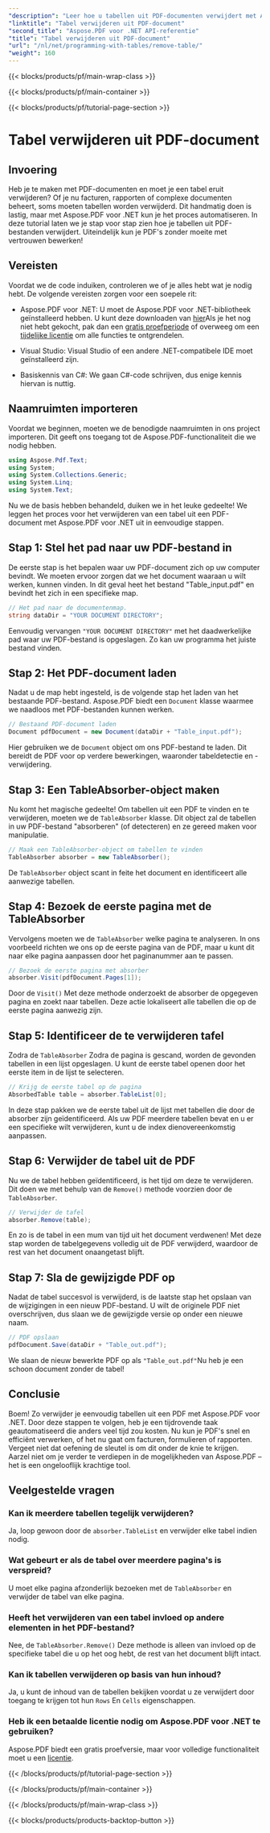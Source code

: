 ```yaml
---
"description": "Leer hoe u tabellen uit PDF-documenten verwijdert met Aspose.PDF voor .NET met een stapsgewijze handleiding. Vereenvoudig PDF-bewerking met deze eenvoudige tutorial."
"linktitle": "Tabel verwijderen uit PDF-document"
"second_title": "Aspose.PDF voor .NET API-referentie"
"title": "Tabel verwijderen uit PDF-document"
"url": "/nl/net/programming-with-tables/remove-table/"
"weight": 160
---
```


{{< blocks/products/pf/main-wrap-class >}}

{{< blocks/products/pf/main-container >}}

{{< blocks/products/pf/tutorial-page-section >}}

# Tabel verwijderen uit PDF-document

## Invoering

Heb je te maken met PDF-documenten en moet je een tabel eruit verwijderen? Of je nu facturen, rapporten of complexe documenten beheert, soms moeten tabellen worden verwijderd. Dit handmatig doen is lastig, maar met Aspose.PDF voor .NET kun je het proces automatiseren. In deze tutorial laten we je stap voor stap zien hoe je tabellen uit PDF-bestanden verwijdert. Uiteindelijk kun je PDF's zonder moeite met vertrouwen bewerken!

## Vereisten

Voordat we de code induiken, controleren we of je alles hebt wat je nodig hebt. De volgende vereisten zorgen voor een soepele rit:

- Aspose.PDF voor .NET: U moet de Aspose.PDF voor .NET-bibliotheek geïnstalleerd hebben. U kunt deze downloaden van [hier](https://releases.aspose.com/pdf/net/)Als je het nog niet hebt gekocht, pak dan een [gratis proefperiode](https://releases.aspose.com/) of overweeg om een [tijdelijke licentie](https://purchase.aspose.com/temporary-license/) om alle functies te ontgrendelen.
  
- Visual Studio: Visual Studio of een andere .NET-compatibele IDE moet geïnstalleerd zijn.
  
- Basiskennis van C#: We gaan C#-code schrijven, dus enige kennis hiervan is nuttig.

## Naamruimten importeren

Voordat we beginnen, moeten we de benodigde naamruimten in ons project importeren. Dit geeft ons toegang tot de Aspose.PDF-functionaliteit die we nodig hebben.

```csharp
using Aspose.Pdf.Text;
using System;
using System.Collections.Generic;
using System.Linq;
using System.Text;
```

Nu we de basis hebben behandeld, duiken we in het leuke gedeelte! We leggen het proces voor het verwijderen van een tabel uit een PDF-document met Aspose.PDF voor .NET uit in eenvoudige stappen.

## Stap 1: Stel het pad naar uw PDF-bestand in

De eerste stap is het bepalen waar uw PDF-document zich op uw computer bevindt. We moeten ervoor zorgen dat we het document waaraan u wilt werken, kunnen vinden. In dit geval heet het bestand "Table_input.pdf" en bevindt het zich in een specifieke map.

```csharp
// Het pad naar de documentenmap.
string dataDir = "YOUR DOCUMENT DIRECTORY";
```

Eenvoudig vervangen `"YOUR DOCUMENT DIRECTORY"` met het daadwerkelijke pad waar uw PDF-bestand is opgeslagen. Zo kan uw programma het juiste bestand vinden.

## Stap 2: Het PDF-document laden

Nadat u de map hebt ingesteld, is de volgende stap het laden van het bestaande PDF-bestand. Aspose.PDF biedt een `Document` klasse waarmee we naadloos met PDF-bestanden kunnen werken.

```csharp
// Bestaand PDF-document laden
Document pdfDocument = new Document(dataDir + "Table_input.pdf");
```

Hier gebruiken we de `Document` object om ons PDF-bestand te laden. Dit bereidt de PDF voor op verdere bewerkingen, waaronder tabeldetectie en -verwijdering.

## Stap 3: Een TableAbsorber-object maken

Nu komt het magische gedeelte! Om tabellen uit een PDF te vinden en te verwijderen, moeten we de `TableAbsorber` klasse. Dit object zal de tabellen in uw PDF-bestand "absorberen" (of detecteren) en ze gereed maken voor manipulatie.

```csharp
// Maak een TableAbsorber-object om tabellen te vinden
TableAbsorber absorber = new TableAbsorber();
```

De `TableAbsorber` object scant in feite het document en identificeert alle aanwezige tabellen.

## Stap 4: Bezoek de eerste pagina met de TableAbsorber

Vervolgens moeten we de `TableAbsorber` welke pagina te analyseren. In ons voorbeeld richten we ons op de eerste pagina van de PDF, maar u kunt dit naar elke pagina aanpassen door het paginanummer aan te passen.

```csharp
// Bezoek de eerste pagina met absorber
absorber.Visit(pdfDocument.Pages[1]);
```

Door de `Visit()` Met deze methode onderzoekt de absorber de opgegeven pagina en zoekt naar tabellen. Deze actie lokaliseert alle tabellen die op de eerste pagina aanwezig zijn.

## Stap 5: Identificeer de te verwijderen tafel

Zodra de `TableAbsorber` Zodra de pagina is gescand, worden de gevonden tabellen in een lijst opgeslagen. U kunt de eerste tabel openen door het eerste item in de lijst te selecteren.

```csharp
// Krijg de eerste tabel op de pagina
AbsorbedTable table = absorber.TableList[0];
```

In deze stap pakken we de eerste tabel uit de lijst met tabellen die door de absorber zijn geïdentificeerd. Als uw PDF meerdere tabellen bevat en u er een specifieke wilt verwijderen, kunt u de index dienovereenkomstig aanpassen.

## Stap 6: Verwijder de tabel uit de PDF

Nu we de tabel hebben geïdentificeerd, is het tijd om deze te verwijderen. Dit doen we met behulp van de `Remove()` methode voorzien door de `TableAbsorber`.

```csharp
// Verwijder de tafel
absorber.Remove(table);
```

En zo is de tabel in een mum van tijd uit het document verdwenen! Met deze stap worden de tabelgegevens volledig uit de PDF verwijderd, waardoor de rest van het document onaangetast blijft.

## Stap 7: Sla de gewijzigde PDF op

Nadat de tabel succesvol is verwijderd, is de laatste stap het opslaan van de wijzigingen in een nieuw PDF-bestand. U wilt de originele PDF niet overschrijven, dus slaan we de gewijzigde versie op onder een nieuwe naam.

```csharp
// PDF opslaan
pdfDocument.Save(dataDir + "Table_out.pdf");
```

We slaan de nieuw bewerkte PDF op als `"Table_out.pdf"`Nu heb je een schoon document zonder de tabel!

## Conclusie

Boem! Zo verwijder je eenvoudig tabellen uit een PDF met Aspose.PDF voor .NET. Door deze stappen te volgen, heb je een tijdrovende taak geautomatiseerd die anders veel tijd zou kosten. Nu kun je PDF's snel en efficiënt verwerken, of het nu gaat om facturen, formulieren of rapporten. Vergeet niet dat oefening de sleutel is om dit onder de knie te krijgen. Aarzel niet om je verder te verdiepen in de mogelijkheden van Aspose.PDF – het is een ongelooflijk krachtige tool.

## Veelgestelde vragen

### Kan ik meerdere tabellen tegelijk verwijderen?  
Ja, loop gewoon door de `absorber.TableList` en verwijder elke tabel indien nodig.

### Wat gebeurt er als de tabel over meerdere pagina's is verspreid?  
U moet elke pagina afzonderlijk bezoeken met de `TableAbsorber` en verwijder de tabel van elke pagina.

### Heeft het verwijderen van een tabel invloed op andere elementen in het PDF-bestand?  
Nee, de `TableAbsorber.Remove()` Deze methode is alleen van invloed op de specifieke tabel die u op het oog hebt, de rest van het document blijft intact.

### Kan ik tabellen verwijderen op basis van hun inhoud?  
Ja, u kunt de inhoud van de tabellen bekijken voordat u ze verwijdert door toegang te krijgen tot hun `Rows` En `Cells` eigenschappen.

### Heb ik een betaalde licentie nodig om Aspose.PDF voor .NET te gebruiken?  
Aspose.PDF biedt een gratis proefversie, maar voor volledige functionaliteit moet u een [licentie](https://purchase.aspose.com/buy).

{{< /blocks/products/pf/tutorial-page-section >}}

{{< /blocks/products/pf/main-container >}}

{{< /blocks/products/pf/main-wrap-class >}}

{{< blocks/products/products-backtop-button >}}